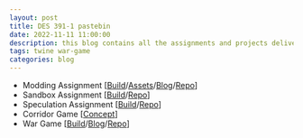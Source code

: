 ```yaml
---
layout: post
title: DES 391-1 pastebin
date: 2022-11-11 11:00:00
description: this blog contains all the assignments and projects delivered for the DES 391-1 (Gaming New Worlds) course.
tags: twine war-game
categories: blog
---
```


* Modding Assignment [[Build](https://tabletopia.com/players/id1929536/19qb8n/play)/[Assets](https://github.com/aniketrajnish/DES391-1-ModdingAssignment/blob/main/files/game.pdf)/[Blog](https://makra.wtf/docs/2022/modding/)/[Repo](https://github.com/aniketrajnish/DES391-1-ModdingAssignment)]
* Sandbox Assignment [[Build](https://aniketrajnish.github.io/DES-391-1-Sandbox-Assignment/)/[Repo](https://github.com/aniketrajnish/DES-391-1-Sandbox-Assignment)]
* Speculation Assignment [[Build](https://aniketrajnish.github.io/DES-391-1-Speculation-Assignment/)/[Repo](https://github.com/aniketrajnish/DES-391-1-Speculation-Assignment)]
* Corridor Game [[Concept](https://makra.wtf/assets/img/Corridor_Concept.jpeg)]
* War Game [[Build](https://aniketrajnish.github.io/DES-391-1-War-Game-Assignment/)/[Blog](https://makra.wtf/docs/2022/war-game/)/[Repo](https://github.com/aniketrajnish/DES-391-1-War-Game-Assignment)]
 


